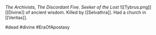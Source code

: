 *The Archivists, The Discordant Five. Seeker of the Lost*
![[Tybrus.png]]
[[Divine]] of ancient wisdom. Killed by [[Selvathra]]. Had a church in [[Veritas]].

#dead #divine #EraOfApostasy 
